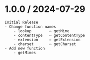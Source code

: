 # 1.0.0 / 2024-07-29

    Initial Release
    - Change function names
        - lookup        ⇨ getMime
        - contentType   ⇨ getContentType
        - extension     ⇨ getExtension
        - charset       ⇨ getCharset
    - Add new function
        - getMimes
